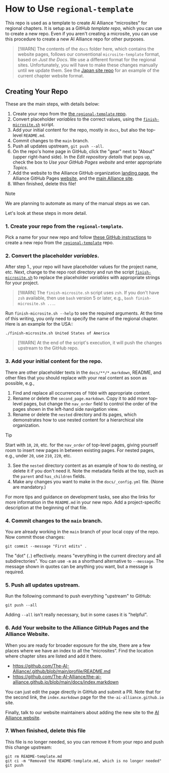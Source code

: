 # How to Use `regional-template`

This repo is used as a template to create AI Alliance &ldquo;microsites&rdquo; for regional chapters. It is setup as a GitHub _template repo_, which you can use to create a new repo. Even if you aren't creating a microsite, you can use this procedure to create a new AI Alliance repo for other purposes. 

> [!WARN]
> The contents of the `docs` folder here, which contains the website pages, follows our conventional `microsite-template` format, based on _Just the Docs_. We use a different format for the regional sites. Unfortunately, you will have to make these changes manually until we update them. See the [Japan site repo](https://github.com/The-AI-Alliance/japan) for an example of the current chapter website format. 

## Creating Your Repo

These are the main steps, with details below:

1. Create your repo from the [the `regional-template` repo](https://github.com/The-AI-Alliance/regional-template).
1. Convert placeholder _variables_ to the correct values, using the [`finish-microsite.sh`](https://github.com/The-AI-Alliance/regional-template/blob/main/finish-microsite.sh) script.
1. Add your initial content for the repo, mostly in `docs`, but also the top-level `README.md`.
1. Commit changes to the `main` branch.
1. Push all updates upstream, `git push --all`.
1. On the repo's home page in GitHub, click the "gear" next to "About" (upper right-hand side). In the _Edit repository details_ that pops up, check the box to _Use your GitHub Pages website_ and enter appropriate _Topics_.
1. Add the website to the Alliance GitHub organization [landing page](https://github.com/The-AI-Alliance/), the Alliance GitHub Pages [website](https://the-ai-alliance.github.io/#the-ai-alliance-projects), and the [main Alliance site](https://thealliance.ai). 
1. When finished, delete this file!

> [!NOTE] 
> We are planning to automate as many of the manual steps as we can.

Let's look at these steps in more detail.

### 1. Create your repo from the `regional-template`.

Pick a name for your new repo and follow [these GitHub instructions](https://docs.github.com/en/repositories/creating-and-managing-repositories/creating-a-repository-from-a-template) to create a new repo from the [`regional-template`](https://github.com/The-AI-Alliance/regional-template) repo.

### 2. Convert the placeholder _variables_.

After step 1., your repo will have placeholder values for the project name, etc. Next, change to the repo root directory and run the script [`finish-microsite.sh`](https://github.com/The-AI-Alliance/regional-template/blob/main/finish-microsite.sh) to replace the placeholder _variables_ with appropriate strings for your project.

> [!WARN]
> The `finish-microsite.sh` script uses `zsh`. If you don't have `zsh` available, then use `bash` version 5 or later, e.g., `bash finish-microsite.sh ...`.

Run `finish-microsite.sh --help` to see the required arguments. At the time of this writing, you only need to specify the name of the regional chapter. Here is an example for the USA::

```shell
./finish-microsite.sh United States of America
```

> [!WARN]
> At the end of the script's execution, it will push the changes upstream to the GitHub repo.

### 3. Add your initial content for the repo.

There are other placeholder texts in the `docs/**/*.markdown`, README, and other files that you should replace with your real content as soon as possible, e.g.,

1. Find and replace all occurrences of `TODO` with appropriate content.
1. Rename or delete the `second_page.markdown`. Copy it to add more top-level pages, but change the `nav_order` field to control the order of the pages shown in the left-hand side navigation view. 
1. Rename or delete the `nested` directory and its pages, which demonstrates how to use nested content for a hierarchical site organization.

> [!TIP]
> Start with `10`, `20`, etc. for the `nav_order` of top-level pages, giving yourself room to insert new pages in between existing pages. For nested pages, e.g., under `20`, use `210`, `220`, etc.

3. See the `nested` directory content as an example of how to do nesting, or delete it if you don't need it. Note the metadata fields at the top, such as the `parent` and `has_children` fields.
4. Make any changes you want to make in the `docs/_config.yml` file. (None are mandatory.)

For more tips and guidance on development tasks, see also the links for more information in the `README.md` in your new repo. Add a project-specific description at the beginning of that file.

### 4. Commit changes to the `main` branch.

You are already working in the `main` branch of your local copy of the repo. Now commit those changes:

```shell
git commit --message "First edits" .
```

The "dot" (`.`) effectively. means "everything in the current directory and all subdirectories". You can use `-m` as a shorthand alternative to `--message`. The message shown in quotes can be anything you want, but a message is required.

### 5. Push all updates upstream.

Run the following command to push everything "upstream" to GitHub:

```shell
git push --all
```

Adding `--all` isn't really necessary, but in some cases it is "helpful".

### 6. Add Your website to the Alliance GitHub Pages and the Alliance Website.

When you are ready for broader exposure for the site, there are a few places where we have an index to all the &ldquo;microsites&rdquo;. Find the location where chapter sites are listed and add it there.

* https://github.com/The-AI-Alliance/.github/blob/main/profile/README.md
* https://github.com/The-AI-Alliance/the-ai-alliance.github.io/blob/main/docs/index.markdown

You can just edit the page directly in GitHub and submit a PR. Note that for the second link, the `index.markdown` page for the `the-ai-alliance.github.io` site.

Finally, talk to our website maintainers about adding the new site to the [AI Alliance website](https://thealliance.ai).

### 7. When finished, delete this file

This file is no longer needed, so you can remove it from your repo and push this change upstream:

```shell
git rm README-template.md
git ci -m "Removed the README-template.md, which is no longer needed"
git push
```

